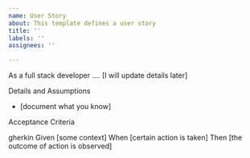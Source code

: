 ```yaml
---
name: User Story
about: This template defines a user story
title: ''
labels: ''
assignees: ''

---
```


As a full stack developer .... [I will update details later]

Details and Assumptions
* [document what you know]

Acceptance Criteria

gherkin
Given [some context]
When [certain action is taken]
Then [the outcome of action is observed]

